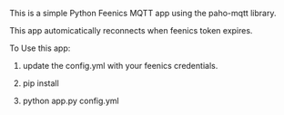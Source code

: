 This is a simple Python Feenics MQTT app using the paho-mqtt library.

This app automicatically reconnects when feenics token expires.

To Use this app:

1. update the config.yml with your feenics credentials.

2. pip install

3. python app.py config.yml
